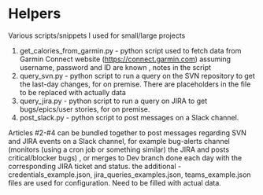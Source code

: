 # Helpers
Various scripts/snippets I used for small/large projects

1. get_calories_from_garmin.py - python script used to fetch data from Garmin Connect website (https://connect.garmin.com) assuming username, password and ID are known , notes in the script
2. query_svn.py - python script to run a query on the SVN repository to get the last-day changes, for on premise. There are placeholders in the file to be replaced with actually data
3. query_jira.py - python script to run a query on JIRA to get bugs/epics/user stories, for on premise.
4. post_slack.py - python script to post messages on a Slack channel. 

Articles #2-#4 can be bundled together to post messages regarding SVN and JIRA events on a Slack channel, for example bug-alerts channel (monitors (using a cron job  or something similar) the JIRA and posts critical/blocker bugs) , or merges to Dev branch done each day with the corresponding JIRA ticket and status.
the additional - credentials_example.json, jira_queries_examples.json, teams_example.json files are used for configuration. Need to be filled with actual data.
